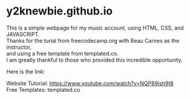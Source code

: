 # y2knewbie.github.io

This is a simple webpage for my music account, using HTML, CSS, and JAVASCRIPT.<br />
Thanks for the turial from freecodecamp.org with Beau Carnes as the instructor,<br />
and using a free template from templated.co.<br />
I am greatly thankful to those who provided this incredible opportunity.

Here is the link:

Website Tutorial: https://www.youtube.com/watch?v=NQP89ish9t8<br />
Free Templates: templated.co

